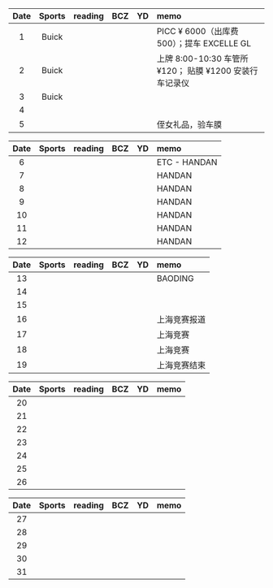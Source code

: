 | Date  | Sports | reading | BCZ | YD | memo | 
| :---: | :---: | :---: | :---: | :---: | :--- | 
| 1 | Buick |  |  |  | PICC ¥ 6000（出库费500）；提车 EXCELLE GL| 
| 2 | Buick |  |  |  | 上牌 8:00-10:30 车管所 ¥120； 贴膜 ¥1200 安装行车记录仪 | 
| 3 | Buick |  |  |  |  | 
| 4 |  |  |  |  |  | 
| 5 |  |  |  |  | 侄女礼品，验车膜 | 

| Date  | Sports | reading | BCZ | YD | memo | 
| :---: | :---: | :---: | :---: | :---: | :--- | 
| 6 |  |  |  |  | ETC - HANDAN | 
| 7 |  |  |  |  | HANDAN | 
| 8 |  |  |  |  | HANDAN | 
| 9 |  |  |  |  | HANDAN |   
| 10 |  |  |  |  | HANDAN | 
| 11 |  |  |  |  | HANDAN | 
| 12 |  |  |  |  | HANDAN | 

| Date  | Sports | reading | BCZ | YD | memo | 
| :---: | :---: | :---: | :---: | :---: | :--- | 
| 13 |  |  |  |  | BAODING | 
| 14 |  |  |  |  |  | 
| 15 |  |  |  |  |  | 
| 16 |  |  |  |  | 上海竞赛报道 | 
| 17 |  |  |  |  | 上海竞赛 | 
| 18 |  |  |  |  | 上海竞赛 | 
| 19 |  |  |  |  | 上海竞赛结束 | 

| Date  | Sports | reading | BCZ | YD | memo | 
| :---: | :---: | :---: | :---: | :---: | :--- | 
| 20 |  |  |  |  |  | 
| 21 |  |  |  |  |  | 
| 22 |  |  |  |  |  | 
| 23 |  |  |  |  |  | 
| 24 |  |  |  |  |  | 
| 25 |  |  |  |  |  | 
| 26 |  |  |  |  |  | 

| Date  | Sports | reading | BCZ | YD | memo | 
| :---: | :---: | :---: | :---: | :---: | :--- | 
| 27 |  |  |  |  |  | 
| 28 |  |  |  |  |  | 
| 29 |  |  |  |  |  |  
| 30 |  |  |  |  |  | 
| 31 |  |  |  |  |  | 
